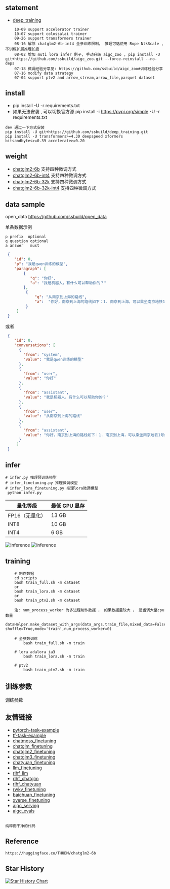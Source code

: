 ##  statement
- [deep_training](https://github.com/ssbuild/deep_training)

```text
    10-09 support accelerator trainer
    10-07 support colossalai trainer
    09-26 support transformers trainer
    08-16 解除 chatglm2-6b-int4 全参训练限制， 推理可选使用 Rope NtkScale , 不训练扩展推理长度
    08-02 增加 muti lora infer 例子, 手动升级 aigc_zoo , pip install -U git+https://github.com/ssbuild/aigc_zoo.git --force-reinstall --no-deps
    07-18 微调经验分享见: https://github.com/ssbuild/aigc_zoo#训练经验分享
    07-16 modify data strategy
    07-04 support ptv2 and arrow_stream,arrow_file,parquet dataset
```
   


## install
  - pip install -U -r requirements.txt
  - 如果无法安装 , 可以切换官方源 pip install -i https://pypi.org/simple -U -r requirements.txt  

```text
dev 通过一下方式安装
pip install -U git+https://github.com/ssbuild/deep_training.git
pip install -U transformers>=4.30 deepspeed xformers bitsandbytes>=0.39 accelerate>=0.20
```


## weight

- [chatglm2-6b](https://huggingface.co/THUDM/chatglm2-6b)   支持四种微调方式
- [chatglm2-6b-int4](https://huggingface.co/THUDM/chatglm2-6b-int4)  支持四种微调方式
- [chatglm2-6b-32k](https://huggingface.co/THUDM/chatglm2-6b-32k)   支持四种微调方式
- [chatglm2-6b-32k-int4](https://huggingface.co/ssbuild/chatglm2-6b-32k-int4/tree/main)  支持四种微调方式



## data sample
   open_data https://github.com/ssbuild/open_data

单条数据示例
```text
p prefix  optional
q question optional
a answer   must

```


```json
 {
    "id": 0, 
    "p": "我是qwen训练的模型",
    "paragraph": [
        {
           "q": "你好",
           "a": "我是机器人，有什么可以帮助你的？"
        },
         {
             "q": "从南京到上海的路线",
             "a":  "你好，南京到上海的路线如下：1. 南京到上海，可以乘坐南京地铁1号线，在南京站乘坐轨道交通1号线。2. 南京到浦东机场，可以搭乘上海地铁1号，在陆家嘴站乘坐地铁1线，在浦东国际机场站乘坐机场快线，前往上海浦东国际机场。3. 上海到南京，可以换乘上海地铁2号线，从南京站换乘地铁2线，再从南京南站换乘地铁1路，然后到达上海站"
         }
     ]
 }

```
或者

```json
 {
    "id": 0,
    "conversations": [
      {
        "from": "system",
        "value": "我是qwen训练的模型"
      },
      {
        "from": "user",
        "value": "你好"
      },
      {
        "from": "assistant",
        "value": "我是机器人，有什么可以帮助你的？"
      },
      {
        "from": "user",
        "value": "从南京到上海的路线"
      },
      {
        "from": "assistant",
        "value": "你好，南京到上海的路线如下：1. 南京到上海，可以乘坐南京地铁1号线，在南京站乘坐轨道交通1号线。2. 南京到浦东机场，可以搭乘上海地铁1号，在陆家嘴站乘坐地铁1线，在浦东国际机场站乘坐机场快线，前往上海浦东国际机场。3. 上海到南京，可以换乘上海地铁2号线，从南京站换乘地铁2线，再从南京南站换乘地铁1路，然后到达上海站"
      }
     ]
 }
```



## infer
    # infer.py 推理预训练模型
    # infer_finetuning.py 推理微调模型
    # infer_lora_finetuning.py 推理lora微调模型
     python infer.py


| **量化等级**    | **最低 GPU 显存** |
| -------------- | ----------------- |
| FP16（无量化）   | 13 GB             |
| INT8           | 10 GB              |
| INT4           | 6 GB               |

   

![inference](data/1.png)
![inference](data/2.png)




## training
```text
    # 制作数据
    cd scripts
    bash train_full.sh -m dataset 
    or
    bash train_lora.sh -m dataset 
    or
    bash train_ptv2.sh -m dataset 
    
    注: num_process_worker 为多进程制作数据 ， 如果数据量较大 ， 适当调大至cpu数量
    dataHelper.make_dataset_with_args(data_args.train_file,mixed_data=False, shuffle=True,mode='train',num_process_worker=0)
    
    # 全参数训练 
        bash train_full.sh -m train 
        
    # lora adalora ia3 
        bash train_lora.sh -m train 
        
    # ptv2
        bash train_ptv2.sh -m train 
```

## 训练参数
[训练参数](args.MD)




## 友情链接

- [pytorch-task-example](https://github.com/ssbuild/pytorch-task-example)
- [tf-task-example](https://github.com/ssbuild/tf-task-example)
- [chatmoss_finetuning](https://github.com/ssbuild/chatmoss_finetuning)
- [chatglm_finetuning](https://github.com/ssbuild/chatglm_finetuning)
- [chatglm2_finetuning](https://github.com/ssbuild/chatglm2_finetuning)
- [chatglm3_finetuning](https://github.com/ssbuild/chatglm3_finetuning)
- [chatyuan_finetuning](https://github.com/ssbuild/chatyuan_finetuning)
- [llm_finetuning](https://github.com/ssbuild/llm_finetuning)
- [rlhf_llm](https://github.com/ssbuild/rlhf_llm)
- [rlhf_chatglm](https://github.com/ssbuild/rlhf_chatglm)
- [rlhf_chatyuan](https://github.com/ssbuild/rlhf_chatyuan)
- [rwkv_finetuning](https://github.com/ssbuild/rwkv_finetuning)
- [baichuan_finetuning](https://github.com/ssbuild/baichuan_finetuning)
- [xverse_finetuning](https://github.com/ssbuild/xverse_finetuning)
- [aigc_serving](https://github.com/ssbuild/aigc_serving)
- [aigc_evals](https://github.com/ssbuild/aigc_evals)


## 
    纯粹而干净的代码


    

## Reference
    https://huggingface.co/THUDM/chatglm2-6b




## Star History

[![Star History Chart](https://api.star-history.com/svg?repos=ssbuild/chatglm2_finetuning&type=Date)](https://star-history.com/#ssbuild/chatglm2_finetuning&Date)


